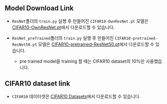 ## Model Download Link

 - `ResNet`폴더의 `train.py` 실행 후 만들어진 `CIFAR10-OwnResNet.pt` 모델은 [CIFAR10-OwnResNet.pt](https://github.com/GigaGukBab/pytorchTencho_study/releases/download/pytorch_study/CIFAR10-OwnResNet.pt)에서 다운로드할 수 있습니다.

 - `ResNet_preTrained`폴더의 `train.py` 실행 후 만들어진 `CIFAR10-pretrained-ResNet50.pt` 모델은 [CIFAR10-pretrained-ResNet50.pt](https://github.com/GigaGukBab/pytorchTencho_study/releases/download/pytorch_study/CIFAR10-pretrained-ResNet50.pt)에서 다운로드할 수 있습니다.
   * pre trained model을 training 할 때는 CIFAR10 dataset의 10%만 사용했습니다.

## CIFAR10 dataset link

 - `CIFAR10` 데이터셋은 [CIFAR10 Datasets](https://github.com/GigaGukBab/pytorchTencho_study/releases/download/untagged-4dbf598931a5d943fa0f/cifar-10-python.tar.gz)에서 다운로드할 수 있습니다.